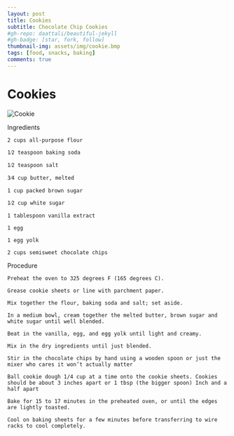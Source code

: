 ```yaml
---
layout: post
title: Cookies
subtitle: Chocolate Chip Cookies
#gh-repo: daattali/beautiful-jekyll
#gh-badge: [star, fork, follow]
thumbnail-img: assets/img/cookie.bmp
tags: [food, snacks, baking]
comments: true
---
```

# Cookies
![Cookie](https://images.squarespace-cdn.com/content/v1/5deb27e855fdc250c0a01b91/1659413338888-WTYU5KZX0L39TI8NJYTF/unsplash-image-7mh-czWZRsA.jpg?format=300w) 

Ingredients 

    2 cups all-purpose flour 

    1⁄2 teaspoon baking soda 

    1⁄2 teaspoon salt 

    3⁄4 cup butter, melted 

    1 cup packed brown sugar 

    1⁄2 cup white sugar 

    1 tablespoon vanilla extract 

    1 egg 

    1 egg yolk 

    2 cups semisweet chocolate chips 

Procedure 

    Preheat the oven to 325 degrees F (165 degrees C).

    Grease cookie sheets or line with parchment paper. 

    Mix together the flour, baking soda and salt; set aside. 

    In a medium bowl, cream together the melted butter, brown sugar and white sugar until well blended. 

    Beat in the vanilla, egg, and egg yolk until light and creamy. 

    Mix in the dry ingredients until just blended. 

    Stir in the chocolate chips by hand using a wooden spoon or just the mixer who cares it won’t actually matter

    Ball cookie dough 1/4 cup at a time onto the cookie sheets. Cookies should be about 3 inches apart or 1 tbsp (the bigger spoon) Inch and a half apart 

    Bake for 15 to 17 minutes in the preheated oven, or until the edges are lightly toasted. 

    Cool on baking sheets for a few minutes before transferring to wire racks to cool completely. 